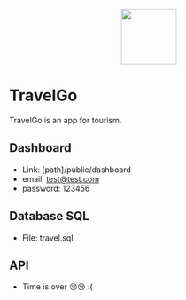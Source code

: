 <p align="center"><img src="https://lh4.googleusercontent.com/KN6ceMH8gU2Hr4jPShVVobPQscJ50d3Mzz5eUmmiOaw2cDds9b5u6Fht3RWrVhYEvXLuYHDR5ONom6thACZs=w3310-h1860" height="100"></p>

# TravelGo
TravelGo is an app for tourism.

## Dashboard 
- Link: [path]/public/dashboard
- email: test@test.com
- password: 123456

## Database SQL 
- File: travel.sql 

## API
- Time is over 😢😢 :(